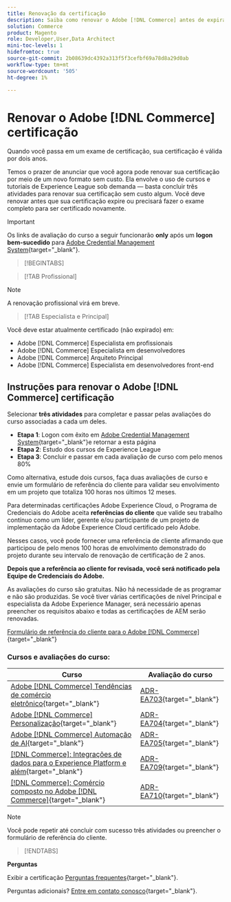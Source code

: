 ```yaml
---
title: Renovação da certificação
description: Saiba como renovar o Adobe [!DNL Commerce] antes de expirar.
solution: Commerce
product: Magento
role: Developer,User,Data Architect
mini-toc-levels: 1
hidefromtoc: true
source-git-commit: 2b08639dc4392a313f5f3cefbf69a78d8a29d0ab
workflow-type: tm+mt
source-wordcount: '505'
ht-degree: 1%

---
```


# Renovar o Adobe [!DNL Commerce] certificação

Quando você passa em um exame de certificação, sua certificação é válida por dois anos.

Temos o prazer de anunciar que você agora pode renovar sua certificação por meio de um novo formato sem custo. Ela envolve o uso de cursos e tutoriais de Experience League sob demanda — basta concluir três atividades para renovar sua certificação sem custo algum. Você deve renovar antes que sua certificação expire ou precisará fazer o exame completo para ser certificado novamente.

>[!IMPORTANT]
>
>Os links de avaliação do curso a seguir funcionarão **only** após um **logon bem-sucedido** para [Adobe Credential Management System](http://www.certmetrics.com/adobe){target="_blank"}.

>[!BEGINTABS]

>[!TAB Profissional]

>[!NOTE]
>
>A renovação profissional virá em breve.

>[!TAB Especialista e Principal]

Você deve estar atualmente certificado (não expirado) em:

* Adobe [!DNL Commerce] Especialista em profissionais
* Adobe [!DNL Commerce] Especialista em desenvolvedores
* Adobe [!DNL Commerce] Arquiteto Principal
* Adobe [!DNL Commerce] Especialista em desenvolvedores front-end

## Instruções para renovar o Adobe [!DNL Commerce] certificação

Selecionar **três atividades** para completar e passar pelas avaliações do curso associadas a cada um deles.

* **Etapa 1**: Logon com êxito em [Adobe Credential Management System](http://www.certmetrics.com/adobe){target="_blank"}e retornar a esta página
* **Etapa 2**: Estudo dos cursos de Experience League
* **Etapa 3**: Concluir e passar em cada avaliação de curso com pelo menos 80%

Como alternativa, estude dois cursos, faça duas avaliações de curso e envie um formulário de referência do cliente para validar seu envolvimento em um projeto que totaliza 100 horas nos últimos 12 meses.

Para determinadas certificações Adobe Experience Cloud, o Programa de Credenciais do Adobe aceita **referências do cliente** que valide seu trabalho contínuo como um líder, gerente e/ou participante de um projeto de implementação da Adobe Experience Cloud certificado pelo Adobe.

Nesses casos, você pode fornecer uma referência de cliente afirmando que participou de pelo menos 100 horas de envolvimento demonstrado do projeto durante seu intervalo de renovação de certificação de 2 anos.

**Depois que a referência ao cliente for revisada, você será notificado pela Equipe de Credenciais do Adobe.**

As avaliações do curso são gratuitas. Não há necessidade de as programar e não são produzidas. Se você tiver várias certificações de nível Principal e especialista da Adobe Experience Manager, será necessário apenas preencher os requisitos abaixo e todas as certificações de AEM serão renovadas.

[Formulário de referência do cliente para o Adobe [!DNL Commerce]](https://www.certmetrics.com/adobe/candidate/caveon_sso_adobe.aspx?ssoLogin=true&amp;eid=ADR-EA700){target="_blank"}

### Cursos e avaliações do curso:

| Curso | Avaliação do curso |
| ------- | ------- |
| [Adobe [!DNL Commerce] Tendências de comércio eletrônico](https://experienceleague.adobe.com/docs/target-learn/tutorials/implementation/on-device-decisioning-overview.html?lang=en){target="_blank"} | [ADR-EA703](https://www.certmetrics.com/adobe/candidate/caveon_sso_adobe.aspx?ssoLogin=true&amp;eid=ADR-EA703){target="_blank"} |
| [Adobe [!DNL Commerce] Personalização](https://business.adobe.com/summit/2021/sessions/adobe-target-innovations-in-personalization-s901.html){target="_blank"} | [ADR-EA704](https://www.certmetrics.com/adobe/candidate/caveon_sso_adobe.aspx?ssoLogin=true&amp;eid=ADR-EA704){target="_blank"} |
| [Adobe [!DNL Commerce] Automação de AI](https://experienceleague.adobe.com/?recommended=Target-D-1-2020.1.mobile){target="_blank"} | [ADR-EA705](https://www.certmetrics.com/adobe/candidate/caveon_sso_adobe.aspx?ssoLogin=true&amp;eid=ADR-EA705){target="_blank"} |
| [[!DNL Commerce]: Integrações de dados para o Experience Platform e além](https://experienceleague.adobe.com/?recommended=Target-D-1-2019.1.web){target="_blank"} | [ADR-EA709](https://www.certmetrics.com/adobe/candidate/caveon_sso_adobe.aspx?ssoLogin=true&amp;eid=ADR-EA709){target="_blank"} |
| [[!DNL Commerce]: Comércio composto no Adobe [!DNL Commerce]](https://experienceleague.adobe.com/?recommended=Target-D-1-2019.1.web){target="_blank"} | [ADR-EA710](https://www.certmetrics.com/adobe/candidate/caveon_sso_adobe.aspx?ssoLogin=true&amp;eid=ADR-EA710){target="_blank"} |

>[!NOTE]
>
>Você pode repetir até concluir com sucesso três atividades ou preencher o formulário de referência do cliente.

>[!ENDTABS]

**Perguntas**

Exibir a certificação [Perguntas frequentes](https://experienceleague.adobe.com/docs/certification/certification/faq.html?lang=en){target="_blank"}.

Perguntas adicionais? [Entre em contato conosco](mailto:certif@adobe.com){target="_blank"}.

